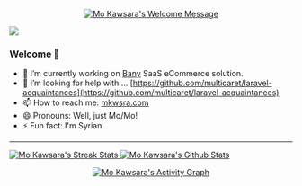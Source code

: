 <p align="center">
	<a href="http://mkwsra.com">
		<img alt="Mo Kawsara's Welcome Message"
			 src="https://readme-typing-svg.herokuapp.com/?lines=👋+Hey+I+am+Mo&center=true&width=450&height=55">
	</a>
</p>

![](https://komarev.com/ghpvc/?username=mkwsra)

### Welcome 🤩


- 🔭 I’m currently working on [Bany](https://trybany.com/) SaaS eCommerce solution.
- 🤔 I’m looking for help with ... [https://github.com/multicaret/laravel-acquaintances](https://github.com/multicaret/laravel-acquaintances)
- 📫 How to reach me: [mkwsra.com](https://mkwsra.com)
- 😄 Pronouns: Well, just Mo/Mo!
- ⚡ Fun fact: I'm Syrian


<!--
**mkwsra/mkwsra** is a ✨ _special_ ✨ repository because its `README.md` (this file) appears on your GitHub profile.

Here are some ideas to get you started:

- 🔭 I’m currently working on ...
- 🌱 I’m currently learning ...
- 👯 I’m looking to collaborate on ...
- 🤔 I’m looking for help with ...
- 💬 Ask me about ...
- 📫 How to reach me: ...
- 😄 Pronouns: ...
- ⚡ Fun fact: ...
-->


---


<!-- ![GitHub stats](https://github-readme-stats.vercel.app/api?username=mkwsra&include_all_commits=true&count_private=true&show_icons=true) -->




<!-- <p align="center"> -->
<a href="http://mkwsra.com">
  <img alt="Mo Kawsara's Streak Stats"
     src="https://github-readme-streak-stats.herokuapp.com/?user=mkwsra&theme=black-ice&hide_border=true&stroke=0000&background=0D1117&ring=60D9FA&fire=60D9FA&currStreakLabel=60D9FA"/>
</a>
<a href="http://mkwsra.com">
  <img alt="Mo Kawsara's Github Stats"
     src="https://denvercoder1-github-readme-stats.vercel.app/api?username=mkwsra&show_icons=true&count_private=true&theme=react&hide_border=true&bg_color=0D1117"/>
</a>
<!-- </p> -->

<p align="center">
	<a href="http://mkwsra.com">
		<img alt="Mo Kawsara's Activity Graph"
			 src="https://activity-graph.herokuapp.com/graph?username=mkwsra&bg_color=0D1117&color=5BCDEC&line=5BCDEC&point=FFFFFF&hide_border=true"/>
	</a>
</p>

